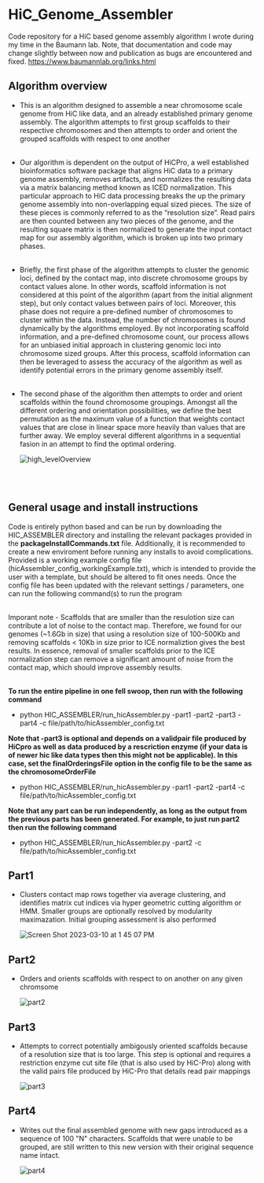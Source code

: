 # HiC_Genome_Assembler
Code repository for a HiC based genome assembly algorithm I wrote during my time in the Baumann lab. Note, that documentation and code may change slightly between now and publication as bugs are encountered and fixed.
https://www.baumannlab.org/links.html<br>

## Algorithm overview

- This is an algorithm designed to assemble a near chromosome scale genome from HiC like data, and an already established primary genome assembly. The algorithm attempts to first group scaffolds to their respective chromosomes and then attempts to order and orient the grouped scaffolds with respect to one another<br><br>

- Our algorithm is dependent on the output of HiCPro, a well established bioinformatics software package that aligns HiC data to a primary genome assembly, removes artifacts, and normalizes the resulting data via a matrix balancing method known as ICED normalization. This particular approach to HiC data processing breaks the up the primary genome assembly into non-overlapping equal sized pieces. The size of these pieces is commonly referred to as the “resolution size”. Read pairs are then counted between any two pieces of the genome, and the resulting square matrix is then normalized to generate the input contact map for our assembly algorithm, which is broken up into two primary phases.<br><br>

- Briefly, the first phase of the algorithm attempts to cluster the genomic loci, defined by the contact map, into discrete chromosome groups by contact values alone. In other words, scaffold information is not considered at this point of the algorithm (apart from the initial alignment step), but only contact values between pairs of loci. Moreover, this phase does not require a pre-defined number of chromosomes to cluster within the data. Instead, the number of chromosomes is found dynamically by the algorithms employed. By not incorporating scaffold information, and a pre-defined chromosome count, our process allows for an unbiased initial approach in clustering genomic loci into chromosome sized groups. After this process, scaffold information can then be leveraged to assess the accuracy of the algorithm as well as identify potential errors in the primary genome assembly itself.<br><br>

- The second phase of the algorithm then attempts to order and orient scaffolds within the found chromosome groupings. Amongst all the different ordering and orientation possibilities, we define the best permutation as the maximum value of a function that weights contact values that are close in linear space more heavily than values that are further away. We employ several different algorithms in a sequential fasion in an attempt to find the optimal ordering.


  ![high_levelOverview](https://user-images.githubusercontent.com/20343526/219607825-c99b6578-828b-4031-bc9a-7f730d115262.png)

<br><br>
## General usage and install instructions
Code is entirely python based and can be run by downloading the HIC_ASSEMBLER directory and installing the relevant packages provided in the **packageInstallCommands.txt** file. Additionally, it is recommended to create a new enviroment before running any installs to avoid complications.
Provided is a working example config file (hicAssembler_config_workingExample.txt), which is intended to provide the user with a template, but should be altered to fit ones needs. Once the config file has been updated with the relevant settings / parameters, one can run the following command(s) to run the program<br><br>

Imporant note - Scaffolds that are smaller than the resulotion size can contribute a lot of noise to the contact map. Therefore, we found for our genomes (~1.6Gb in size) that using a resolution size of 100-500Kb and removing scaffolds < 10Kb in size prior to ICE normaliztion gives the best results. In essence, removal of smaller scaffolds prior to the ICE normalization step can remove a significant amount of noise from the contact map, which should improve assembly results. <br><br>

**To run the entire pipeline in one fell swoop, then run with the following command**
- python HIC_ASSEMBLER/run_hicAssembler.py -part1 -part2 -part3 -part4 -c file/path/to/hicAssembler_config.txt

**Note that -part3 is optional and depends on a validpair file produced by HiCpro as well as data produced by a rescriction enzyme (if your data is of newer hic like data types then this might not be applicable). In this case, set the finalOrderingsFile option in the config file to be the same as the chromosomeOrderFile**
- python HIC_ASSEMBLER/run_hicAssembler.py -part1 -part2 -part4 -c file/path/to/hicAssembler_config.txt

**Note that any part can be run independently, as long as the output from the previous parts has been generated. For example, to just run part2 then run the following command**
- python HIC_ASSEMBLER/run_hicAssembler.py -part2 -c file/path/to/hicAssembler_config.txt

## Part1

- Clusters contact map rows together via average clustering, and identifies matrix cut indices via hyper geometric cutting algorithm or HMM. Smaller groups are optionally resolved by modularity maximazation. Initial grouping assessment is also performed
  
  ![Screen Shot 2023-03-10 at 1 45 07 PM](https://user-images.githubusercontent.com/20343526/224424933-167ccb6d-a552-407f-8565-8aac53f63dad.png)


## Part2

- Orders and orients scaffolds with respect to on another on any given chromsome

  ![part2](https://user-images.githubusercontent.com/20343526/219610194-72c2aef0-8cde-45f9-8ecb-a73cba6ef967.png)



## Part3

- Attempts to correct potentially ambigously oriented scaffolds because of a resolution size that is too large. This step is optional and requires a restriction enzyme cut site file (that is also used by HiC-Pro) along with the valid pairs file produced by HiC-Pro that details read pair mappings

  ![part3](https://user-images.githubusercontent.com/20343526/219610278-6c374383-3f68-494b-816b-19f549fc4442.png)



## Part4

- Writes out the final assembled genome with new gaps introduced as a sequence of 100 "N" characters. Scaffolds that were unable to be grouped, are still written to this new version with their original sequence name intact.

  ![part4](https://user-images.githubusercontent.com/20343526/219610312-04df94eb-9a08-455b-b2fc-96bcbcb6628f.png)


